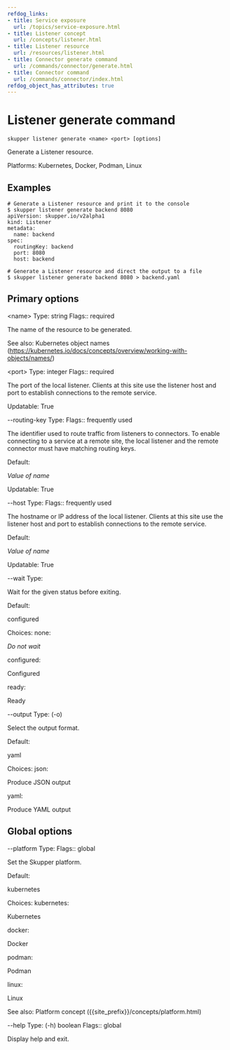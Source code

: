 ```yaml
---
refdog_links:
- title: Service exposure
  url: /topics/service-exposure.html
- title: Listener concept
  url: /concepts/listener.html
- title: Listener resource
  url: /resources/listener.html
- title: Connector generate command
  url: /commands/connector/generate.html
- title: Connector command
  url: /commands/connector/index.html
refdog_object_has_attributes: true
---
```


# Listener generate command

```shell
skupper listener generate <name> <port> [options]
```

Generate a Listener resource.

Platforms: Kubernetes, Docker, Podman, Linux

## Examples

```console
# Generate a Listener resource and print it to the console
$ skupper listener generate backend 8080
apiVersion: skupper.io/v2alpha1
kind: Listener
metadata:
  name: backend
spec:
  routingKey: backend
  port: 8080
  host: backend

# Generate a Listener resource and direct the output to a file
$ skupper listener generate backend 8080 > backend.yaml
```

## Primary options

&lt;name&gt;
Type: string
Flags:: required

The name of the resource to be generated.

See also: Kubernetes object names (https://kubernetes.io/docs/concepts/overview/working-with-objects/names/)

&lt;port&gt;
Type: integer
Flags:: required

The port of the local listener.  Clients at this site use
the listener host and port to establish connections to
the remote service.

Updatable: True

--routing-key
Type: <string>
Flags:: frequently used

The identifier used to route traffic from listeners to
connectors.  To enable connecting to a service at a
remote site, the local listener and the remote connector
must have matching routing keys.

Default: <p><em>Value of name</em></p>

Updatable: True

--host
Type: <string>
Flags:: frequently used

The hostname or IP address of the local listener.  Clients
at this site use the listener host and port to
establish connections to the remote service.

Default: <p><em>Value of name</em></p>

Updatable: True

--wait
Type: <status>

Wait for the given status before exiting.

Default: <p>configured</p>

Choices: none: <p><em>Do not wait</em></p>

configured: <p>Configured</p>

ready: <p>Ready</p>


--output
Type: (-o) <format>

Select the output format.

Default: <p>yaml</p>

Choices: json: <p>Produce JSON output</p>

yaml: <p>Produce YAML output</p>


## Global options

--platform
Type: <platform>
Flags:: global

Set the Skupper platform.

<!-- You can also use the `SKUPPER_PLATFORM` environment variable. -->

Default: <p>kubernetes</p>

Choices: kubernetes: <p>Kubernetes</p>

docker: <p>Docker</p>

podman: <p>Podman</p>

linux: <p>Linux</p>

See also: Platform concept ({{site_prefix}}/concepts/platform.html)

--help
Type: (-h) boolean
Flags:: global

Display help and exit.


